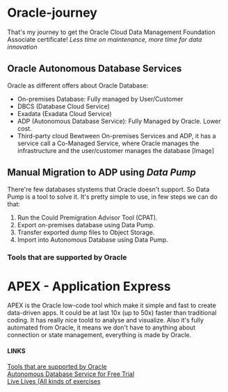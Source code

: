 # Oracle-journey
That's my journey to get the Oracle Cloud Data Management Foundation Associate certificate!
*Less time on maintenance, more time for data innovation*

## Oracle Autonomous Database Services
Oracle as different offers about Oracle Database:
- On-premises Database: Fully managed by User/Customer
- DBCS (Database Cloud Service)
- Exadata (Exadata Cloud Service)
- ADP (Autonomous Database Service): Fully Managed by Oracle. Lower cost. 
- Third-party cloud
Bewtween On-premises Services and ADP, it has a service call a Co-Managed Service, where Oracle manages the infrastructure and the user/customer manages the database
[Image]
## Manual Migration to ADP using *Data Pump*
There're few databases stystems that Oracle doesn't support. So Data Pump is a tool to solve it. 
It's pretty simple to use, in few steps we can do that:
1. Run the Could Premigration Advisor Tool (CPAT).
2. Export on-premises database using Data Pump.
3. Transfer exported dump files to Object Storage.
4. Import into Autonomous Database using Data Pump.
### Tools that are supported by Oracle 

# APEX - Application Express
APEX is the Oracle low-code tool which make it simple and fast to create data-driven apps.
It could be at last 10x (up to 50x) faster than traditional coding.
It has really nice toold to analyse and visualize.
Also it's fully automated from Oracle, it means we don't have to anything about connection or state management, everything is made by Oracle. 
#### LINKS
[Tools that are supported by Oracle](https://oracle.com/autonomous-database/tools/) </br>
[Autonomous Database Service for Free Trial](www,oracle.com/cloud/free) </br>
[Live Lives (All kinds of exercises](www.developer.oracle.com/livelabs) </br>




